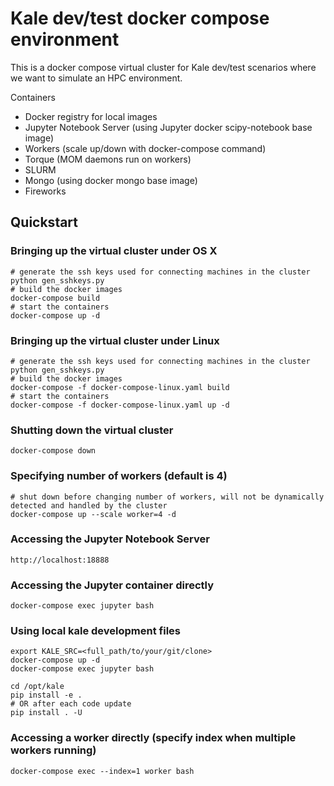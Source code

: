 # Kale dev/test docker compose environment

This is a docker compose virtual cluster for Kale dev/test scenarios where we want to simulate an HPC environment.

Containers
- Docker registry for local images
- Jupyter Notebook Server (using Jupyter docker scipy-notebook base image)
- Workers (scale up/down with docker-compose command)
- Torque (MOM daemons run on workers)
- SLURM
- Mongo (using docker mongo base image)
- Fireworks

## Quickstart
### Bringing up the virtual cluster under OS X
    # generate the ssh keys used for connecting machines in the cluster
    python gen_sshkeys.py
    # build the docker images
    docker-compose build
    # start the containers
    docker-compose up -d
### Bringing up the virtual cluster under Linux
    # generate the ssh keys used for connecting machines in the cluster
    python gen_sshkeys.py
    # build the docker images
    docker-compose -f docker-compose-linux.yaml build
    # start the containers
    docker-compose -f docker-compose-linux.yaml up -d
### Shutting down the virtual cluster
    docker-compose down
### Specifying number of workers (default is 4)
    # shut down before changing number of workers, will not be dynamically detected and handled by the cluster
    docker-compose up --scale worker=4 -d
### Accessing the Jupyter Notebook Server
    http://localhost:18888
### Accessing the Jupyter container directly
    docker-compose exec jupyter bash
### Using local kale development files
    export KALE_SRC=<full_path/to/your/git/clone>
    docker-compose up -d
    docker-compose exec jupyter bash
    
    cd /opt/kale
    pip install -e .
    # OR after each code update
    pip install . -U
### Accessing a worker directly (specify index when multiple workers running)
    docker-compose exec --index=1 worker bash
